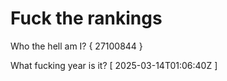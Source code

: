 # Fuck the rankings

Who the hell am I?
{ 27100844 }

What fucking year is it?
[ 2025-03-14T01:06:40Z ]
